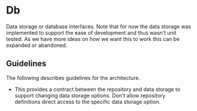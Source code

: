 # Db
Data storage or database interfaces.  Note that for now the data storage was implemented to support the ease of development and thus wasn't unit tested.  As we have more ideas on how we want this to work this can be expanded or abandoned.

## Guidelines
The following describes guidelines for the architecture.

* This provides a contract between the repository and data storage to support changing data storage options. Don't allow repository definitions direct access to the specific data storage option.